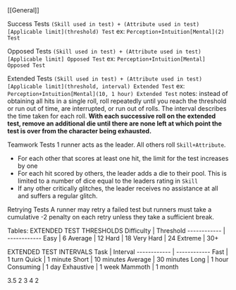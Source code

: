 [[General]]

Success Tests
`(Skill used in test) + (Attribute used in test)[Applicable limit](threshold) Test`
ex: `Perception+Intuition[Mental](2) Test`

Opposed Tests
`(Skill used in test) + (Attribute used in test)[Applicable limit] Opposed Test`
ex: `Perception+Intuition[Mental] Opposed Test`

Extended Tests
`(Skill used in test) + (Attribute used in test)[Applicable limit](threshold, interval) Extended Test`
ex: `Perception+Intuition[Mental](10, 1 hour) Extended Test`
notes: instead of obtaining all hits in a single roll, roll repeatedly until you reach the threshold or run out of time, are interrupted, or run out of rolls. The interval describes the time taken for each roll. **With each successive roll on the extended test, remove an additional die until there are none left at which point the test is over from the character being exhausted.**

Teamwork Tests
1 runner acts as the leader. All others roll `Skill+Attribute`. 
- For each other that scores at least one hit, the limit for the test increases by one
- For each hit scored by others, the leader adds a die to their pool. This is limited to a number of dice equal to the leaders rating in `Skill`
- If any other critically glitches, the leader receives no assistance at all and suffers a regular glitch.

Retrying Tests
A runner may retry a failed test but runners must take a cumulative -2 penalty on each retry unless they take a sufficient break.

Tables:
EXTENDED TEST THRESHOLDS
Difficulty | Threshold
------------ | ------------
Easy | 6
Average | 12
Hard | 18
Very Hard | 24
Extreme | 30+

EXTENDED TEST INTERVALS
Task | Interval
------------ | ------------
Fast | 1 turn
Quick | 1 minute
Short | 10 minutes
Average | 30 minutes
Long | 1 hour
Consuming | 1 day
Exhaustive | 1 week
Mammoth | 1 month

3.5
2
3
4
2